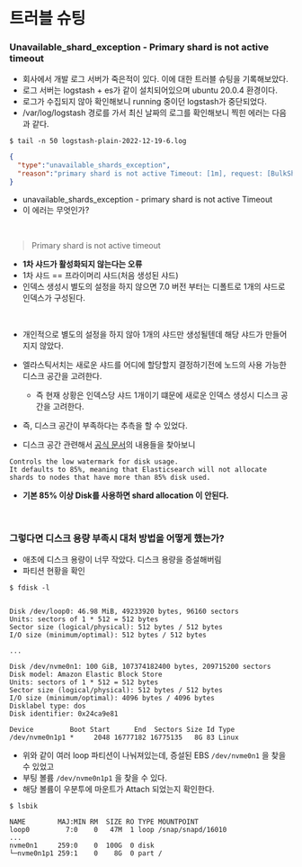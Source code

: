 # 트러블 슈팅
### Unavailable_shard_exception - Primary shard is not active timeout
- 회사에서 개발 로그 서버가 죽은적이 있다. 이에 대한 트러블 슈팅을 기록해보았다.
- 로그 서버는 logstash + es가 같이 설치되어있으며 ubuntu 20.0.4 환경이다.
- 로그가 수집되지 않아 확인해보니 running 중이던 logstash가 중단되었다.
- /var/log/logstash 경로를 가서 최신 날짜의 로그를 확인해보니 찍힌 에러는 다음과 같다.

```shell
$ tail -n 50 logstash-plain-2022-12-19-6.log
```
```json
{
  "type":"unavailable_shards_exception",
  "reason":"primary shard is not active Timeout: [1m], request: [BulkShardRequest [0] containing [125] requests]"
}
```

- unavailable_shards_exception - primary shard is not active Timeout
- 이 에러는 무엇인가?

<br>

> Primary shard is not active timeout

- **1차 샤드가 활성화되지 않는다는 오류**
- 1차 샤드 == 프라이머리 샤드(처음 생성된 샤드)
- 인덱스 생성시 별도의 설정을 하지 않으면 7.0 버전 부터는 디폴트로 1개의 샤드로 인덱스가 구성된다.

<br>

- 개인적으로 별도의 설정을 하지 않아 1개의 샤드만 생성될텐데 해당 샤드가 만들어지지 않았다.
- 엘라스틱서치는 새로운 샤드를 어디에 할당할지 결정하기전에 노드의 사용 가능한 디스크 공간을 고려한다.
  - 즉 현재 상황은 인덱스당 샤드 1개이기 떄문에 새로운 인덱스 생성시 디스크 공간을 고려한다.
- 즉, 디스크 공간이 부족하다는 추측을 할 수 있었다.

- 디스크 공간 관련해서 [공식 문서](https://www.elastic.co/guide/en/elasticsearch/reference/current/modules-cluster.html#disk-based-shard-allocation)의 내용들을 찾아보니
```text
Controls the low watermark for disk usage.
It defaults to 85%, meaning that Elasticsearch will not allocate shards to nodes that have more than 85% disk used.
```
- **기본 85% 이상 Disk를 사용하면 shard allocation 이 안된다.**

<br>

### 그렇다면 디스크 용량 부족시 대처 방법을 어떻게 했는가?

- 애초에 디스크 용량이 너무 작았다. 디스크 용량을 증설해버림
- 파티션 현황을 확인

```shell
$ fdisk -l


Disk /dev/loop0: 46.98 MiB, 49233920 bytes, 96160 sectors
Units: sectors of 1 * 512 = 512 bytes
Sector size (logical/physical): 512 bytes / 512 bytes
I/O size (minimum/optimal): 512 bytes / 512 bytes

...

Disk /dev/nvme0n1: 100 GiB, 107374182400 bytes, 209715200 sectors
Disk model: Amazon Elastic Block Store              
Units: sectors of 1 * 512 = 512 bytes
Sector size (logical/physical): 512 bytes / 512 bytes
I/O size (minimum/optimal): 4096 bytes / 4096 bytes
Disklabel type: dos
Disk identifier: 0x24ca9e81

Device         Boot Start      End  Sectors Size Id Type
/dev/nvme0n1p1 *     2048 16777182 16775135   8G 83 Linux
```
- 위와 같이 여러 loop 파티션이 나눠져있는데, 증설된 EBS `/dev/nvme0n1` 을 찾을 수 있었고
- 부팅 볼륨 `/dev/nvme0n1p1` 을 찾을 수 있다.
- 해당 볼륨이 우분투에 마운트가 Attach 되었는지 확인한다.
```shell
$ lsbik

NAME        MAJ:MIN RM  SIZE RO TYPE MOUNTPOINT
loop0         7:0    0   47M  1 loop /snap/snapd/16010
...
nvme0n1     259:0    0  100G  0 disk 
└─nvme0n1p1 259:1    0    8G  0 part /
```